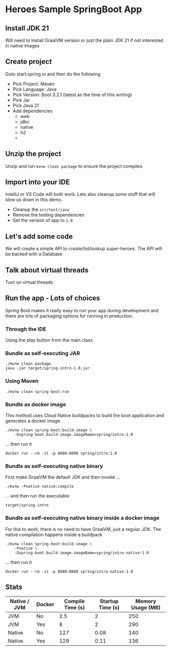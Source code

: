 # Heroes Sample SpringBoot App


## Install JDK 21

Will need to install GraalVM version or just the plain JDK 21 if not interested in native images

## Create project

Goto start.spring.io and then do the following
- Pick Project: Maven
- Pick Language: Java
- Pick Version: Boot 3.2.1 (latest as the time of this writing)
- Pick Jar
- Pick Java 21
- Add dependencies
    - web
    - jdbc
    - native
    - h2
    - 
## Unzip the project
Unzip and run `mvnw clean package` to ensure the project compiles

## Import into your IDE
IntelliJ or VS Code will both work. Lets also cleanup some stuff that will slow us down in this demo.

- Cleanup the `src/test/java`
- Remove the testing dependencies
- Set the version of app to `1.0`

## Let's add some code

We will create a simple API to create/list/lookup super-heroes. The API will be backed with a Database 

## Talk about virtual threads

Turn on virtual threads

## Run the app - Lots of choices

Spring Boot makes it really easy to run your app during development and there are lots of packaging options for running in production.

### Through the IDE

Using the play button from the main class

### Bundle as self-executing JAR

```
./mvnw clean package
java -jar target/spring-intro-1.0.jar
```

### Using Maven

```
./mvnw clean spring-boot:run
```

### Bundle as docker image

This method uses Cloud Native buildpacks to build the boot application and generates a docker image

```
./mvnw clean spring-boot:build-image \
    -Dspring-boot.build-image.imageName=spring/intro:1.0
```

... then run it

```
docker run --rm -it -p 8080:8080 spring/intro:1.0
```

### Bundle as self-executing native binary

First make GraalVM the default JDK and then invoke ...

```
./mvnw -Pnative native:compile
```

... and then run the executable

```
target/spring-intro
```

### Bundle as self-executing native binary inside a docker image

For this to work, there is no need to have GraalVM, just a regular JDK. The native compilation happens inside a buildpack

```
./mvnw clean spring-boot:build-image \
    -Pnative \
    -Dspring-boot.build-image.imageName=spring/intro-native:1.0
```

... then run it

```
docker run --rm -it -p 8080:8080 spring/intro-native:1.0
```

## Stats

| Native / JVM | Docker | Compile Time (s) | Startup Time (s) | Memory Usage (MB) |
| --------- | --------- | --------- | ---------- | --------- |
| JVM | No | 2.5 | 2 | 250 |
| JVM | Yes | 8 | 2 | 290 |
| Native | No | 127 | 0.08 | 140 |
| Native | Yes | 129 | 0.11 | 136 |
